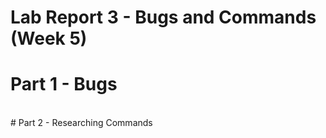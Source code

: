 # Lab Report 3 - Bugs and Commands (Week 5)
# Part 1 - Bugs
<br>
# Part 2 - Researching Commands
<br>
